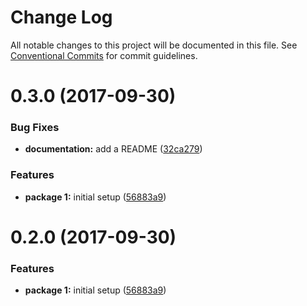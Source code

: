 # Change Log

All notable changes to this project will be documented in this file.
See [Conventional Commits](https://conventionalcommits.org) for commit guidelines.

<a name="0.3.0"></a>
# 0.3.0 (2017-09-30)


### Bug Fixes

* **documentation:** add a README ([32ca279](https://github.com/fczuardi/lerna-test/commit/32ca279))


### Features

* **package 1:** initial setup ([56883a9](https://github.com/fczuardi/lerna-test/commit/56883a9))




<a name="0.2.0"></a>
# 0.2.0 (2017-09-30)


### Features

* **package 1:** initial setup ([56883a9](https://github.com/fczuardi/lerna-test/commit/56883a9))
